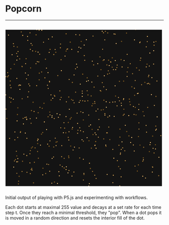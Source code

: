 # Popcorn
---
![Contribution guidelines for this project](output/popcorn.gif)
---
Initial output of playing with P5.js and experimenting with workflows. 

Each dot starts at maximal 255 value and decays
at a set rate for each time step t. Once they reach a minimal threshold, they "pop".
When a dot pops it is moved in a random direction and resets the interior fill of 
the dot. 

